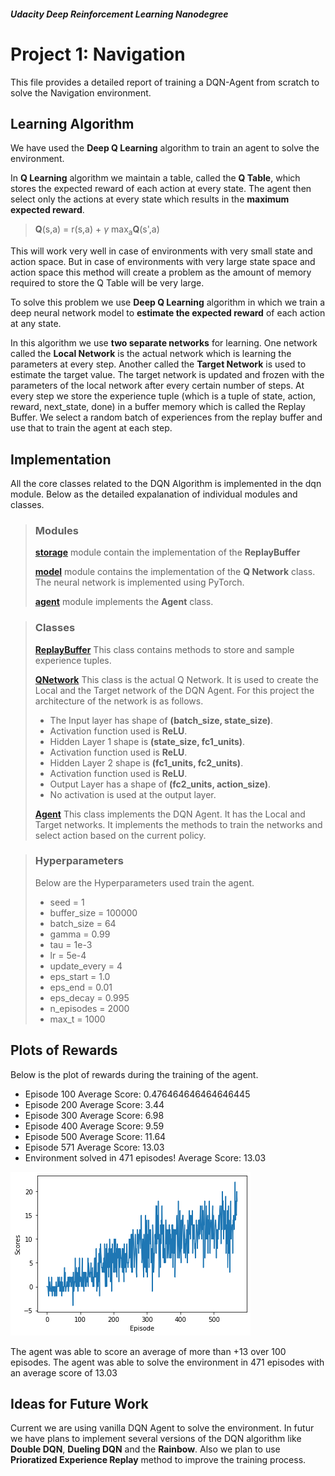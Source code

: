 ##### **Udacity Deep Reinforcement Learning Nanodegree**
# Project 1: Navigation
This file provides a detailed report of training a DQN-Agent from scratch to solve the Navigation  environment.

## **Learning Algorithm**
We have used the **Deep Q Learning** algorithm to train an agent to solve the environment. 

In **Q Learning** algorithm we maintain a table, called the **Q Table**, which stores the expected reward of each action at every state. The agent then select only the actions at every state which results in the **maximum expected reward**.

> **Q**(s,a) = r(s,a) + $\gamma$ max<sub>a</sub>**Q**(s',a)

This will work very well in case of environments with very small state and action space. But in case of environments with very large state space and action space this method will create a problem as the amount of memory required to store the Q Table will be very large. 

To solve this problem we use **Deep Q Learning** algorithm in which we train a deep neural network model to **estimate the expected reward** of each action at any state.

In this algorithm we use **two separate networks** for learning. One network called the **Local Network** is the actual network which is learning the parameters at every step. Another called the **Target Network** is used to estimate the target value. The target network is updated and frozen with the parameters of the local network after every certain number of steps. At every step we store the experience tuple (which is a tuple of state, action, reward, next_state, done) in a buffer memory which is called the Replay Buffer. We select a random batch of experiences from the replay buffer and use that to train the agent at each step.

## **Implementation**
All the core classes related to the DQN Algorithm is implemented in the dqn module. Below as the detailed expalanation of individual modules and classes.

>### **Modules**
>**[storage](./dqn/storage.py)** module contain the implementation of the **ReplayBuffer**
>
>**[model](./dqn/model.py)** module contains the implementation of the **Q Network** class. The neural network is implemented using PyTorch.
>
>**[agent](./dqn/agent.py)** module implements the **Agent** class.

> ### **Classes**
> **[ReplayBuffer](./dqn/storage.py#L7)** This class contains methods to store and sample experience tuples.
> 
> **[QNetwork](./dqn/model.py#L6)** This class is the actual Q Network. It is used to create the Local and the Target network of the DQN Agent. For this project the architecture of the network is as follows.
> * The Input layer has shape of **(batch_size, state_size)**.
> * Activation function used is **ReLU**.
> * Hidden Layer 1 shape is **(state_size, fc1_units)**.
> * Activation function used is **ReLU**.
> * Hidden Layer 2 shape is **(fc1_units, fc2_units)**.
> * Activation function used is **ReLU**.
> * Output Layer has a shape of **(fc2_units, action_size)**.
> * No activation is used at the output layer.
>
> **[Agent](./dqn/agent.py#L9)** This class implements the DQN Agent. It has the Local and Target networks. It implements the methods to train the networks and select action based on the current policy.

> ### **Hyperparameters**
> Below are the Hyperparameters used train the agent.
> * seed = 1
> * buffer_size = 100000
> * batch_size = 64
> * gamma = 0.99
> * tau = 1e-3
> * lr = 5e-4
> * update_every = 4
> * eps_start = 1.0
> * eps_end = 0.01
> * eps_decay = 0.995
> * n_episodes = 2000
> * max_t = 1000

## **Plots of Rewards**
Below is the plot of rewards during the training of the agent.
* Episode 100	Average Score: 0.476464646464646445
* Episode 200	Average Score: 3.44
* Episode 300	Average Score: 6.98
* Episode 400	Average Score: 9.59
* Episode 500	Average Score: 11.64
* Episode 571	Average Score: 13.03
* Environment solved in 471 episodes!	Average Score: 13.03

![Plot of reward](reward_plot.png "Plot of Rewards")

The agent was able to score an average of more than +13 over 100 episodes. 
The agent was able to solve the environment in 471 episodes with an average score of 13.03

## **Ideas for Future Work**
Current we are using vanilla DQN Agent to solve the environment. In futur we have plans to implement several versions of the DQN algorithm like **Double DQN**, **Dueling DQN** and the **Rainbow**. Also we plan to use **Prioratized Experience Replay** method to improve the training process.